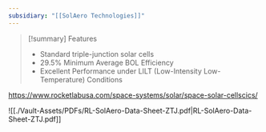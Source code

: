 ```yaml
---
subsidiary: "[[SolAero Technologies]]"
---
```


>[!summary] Features
> - Standard triple-junction solar cells
> - 29.5% Minimum Average BOL Efficiency
> - Excellent Performance under LILT (Low-Intensity Low-Temperature) Conditions

https://www.rocketlabusa.com/space-systems/solar/space-solar-cellscics/

![[./Vault-Assets/PDFs/RL-SolAero-Data-Sheet-ZTJ.pdf|RL-SolAero-Data-Sheet-ZTJ.pdf]]